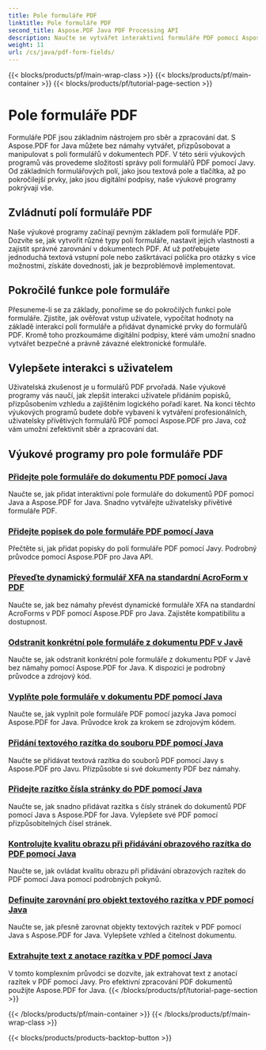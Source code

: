 ```yaml
---
title: Pole formuláře PDF
linktitle: Pole formuláře PDF
second_title: Aspose.PDF Java PDF Processing API
description: Naučte se vytvářet interaktivní formuláře PDF pomocí Aspose.PDF pro Javu. Komplexní výukové programy pro efektivní manipulaci s polem formuláře.
weight: 11
url: /cs/java/pdf-form-fields/
---
```


{{< blocks/products/pf/main-wrap-class >}}
{{< blocks/products/pf/main-container >}}
{{< blocks/products/pf/tutorial-page-section >}}

# Pole formuláře PDF


Formuláře PDF jsou základním nástrojem pro sběr a zpracování dat. S Aspose.PDF for Java můžete bez námahy vytvářet, přizpůsobovat a manipulovat s poli formulářů v dokumentech PDF. V této sérii výukových programů vás provedeme složitostí správy polí formulářů PDF pomocí Javy. Od základních formulářových polí, jako jsou textová pole a tlačítka, až po pokročilejší prvky, jako jsou digitální podpisy, naše výukové programy pokrývají vše.

## Zvládnutí polí formuláře PDF

Naše výukové programy začínají pevným základem polí formuláře PDF. Dozvíte se, jak vytvořit různé typy polí formuláře, nastavit jejich vlastnosti a zajistit správné zarovnání v dokumentech PDF. Ať už potřebujete jednoduchá textová vstupní pole nebo zaškrtávací políčka pro otázky s více možnostmi, získáte dovednosti, jak je bezproblémově implementovat.

## Pokročilé funkce pole formuláře

Přesuneme-li se za základy, ponoříme se do pokročilých funkcí pole formuláře. Zjistíte, jak ověřovat vstup uživatele, vypočítat hodnoty na základě interakcí polí formuláře a přidávat dynamické prvky do formulářů PDF. Kromě toho prozkoumáme digitální podpisy, které vám umožní snadno vytvářet bezpečné a právně závazné elektronické formuláře.

## Vylepšete interakci s uživatelem

Uživatelská zkušenost je u formulářů PDF prvořadá. Naše výukové programy vás naučí, jak zlepšit interakci uživatele přidáním popisků, přizpůsobením vzhledu a zajištěním logického pořadí karet. Na konci těchto výukových programů budete dobře vybaveni k vytváření profesionálních, uživatelsky přívětivých formulářů PDF pomocí Aspose.PDF pro Java, což vám umožní zefektivnit sběr a zpracování dat.

## Výukové programy pro pole formuláře PDF
### [Přidejte pole formuláře do dokumentu PDF pomocí Java](./add-form-field-in-pdf-document-using-java/)
Naučte se, jak přidat interaktivní pole formuláře do dokumentů PDF pomocí Java a Aspose.PDF for Java. Snadno vytvářejte uživatelsky přívětivé formuláře PDF.
### [Přidejte popisek do pole formuláře PDF pomocí Java](./add-tooltip-to-pdf-form-field-with-java/)
Přečtěte si, jak přidat popisky do polí formuláře PDF pomocí Javy. Podrobný průvodce pomocí Aspose.PDF pro Java API.
### [Převeďte dynamický formulář XFA na standardní AcroForm v PDF](./convert-dynamic-xfa-form-to-standard-acroform-in-pdf/)
Naučte se, jak bez námahy převést dynamické formuláře XFA na standardní AcroForms v PDF pomocí Aspose.PDF pro Java. Zajistěte kompatibilitu a dostupnost.
### [Odstranit konkrétní pole formuláře z dokumentu PDF v Javě](./delete-particular-form-field-from-pdf-document-in-java/)
Naučte se, jak odstranit konkrétní pole formuláře z dokumentu PDF v Javě bez námahy pomocí Aspose.PDF for Java. K dispozici je podrobný průvodce a zdrojový kód.
### [Vyplňte pole formuláře v dokumentu PDF pomocí Java](./fill-form-field-in-pdf-document-with-java/)
Naučte se, jak vyplnit pole formuláře PDF pomocí jazyka Java pomocí Aspose.PDF for Java. Průvodce krok za krokem se zdrojovým kódem.
### [Přidání textového razítka do souboru PDF pomocí Java](./adding-text-stamp-in-pdf-file-using-java/)
Naučte se přidávat textová razítka do souborů PDF pomocí Javy s Aspose.PDF pro Javu. Přizpůsobte si své dokumenty PDF bez námahy.
### [Přidejte razítko čísla stránky do PDF pomocí Java](./add-page-number-stamp-in-pdf-using-java/)
Naučte se, jak snadno přidávat razítka s čísly stránek do dokumentů PDF pomocí Java s Aspose.PDF for Java. Vylepšete své PDF pomocí přizpůsobitelných čísel stránek.
### [Kontrolujte kvalitu obrazu při přidávání obrazového razítka do PDF pomocí Java](./control-image-quality-when-adding-image-stamp-in-pdf-using-java/)
Naučte se, jak ovládat kvalitu obrazu při přidávání obrazových razítek do PDF pomocí Java pomocí podrobných pokynů.
### [Definujte zarovnání pro objekt textového razítka v PDF pomocí Java](./define-alignment-for-text-stamp-object-in-pdf-using-java/)
Naučte se, jak přesně zarovnat objekty textových razítek v PDF pomocí Java s Aspose.PDF for Java. Vylepšete vzhled a čitelnost dokumentu.
### [Extrahujte text z anotace razítka v PDF pomocí Java](./extract-text-from-stamp-annotation-in-pdf-using-java/)
V tomto komplexním průvodci se dozvíte, jak extrahovat text z anotací razítek v PDF pomocí Javy. Pro efektivní zpracování PDF dokumentů použijte Aspose.PDF for Java.
{{< /blocks/products/pf/tutorial-page-section >}}

{{< /blocks/products/pf/main-container >}}
{{< /blocks/products/pf/main-wrap-class >}}

{{< blocks/products/products-backtop-button >}}
